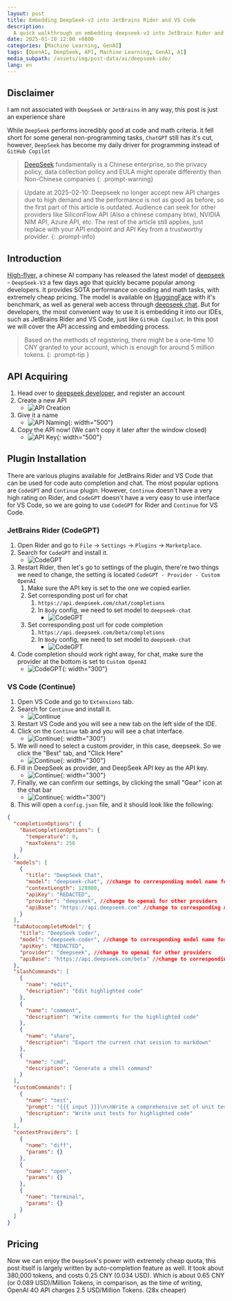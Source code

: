 ```yaml
---
layout: post
title: Embedding DeepSeek-v3 into JetBrains Rider and VS Code
description: 
  A quick walkthrough on embedding deepseek-v3 into JetBrain Rider and VS Code
date: 2025-01-10 12:00 +0800
categories: [Machine Learning, GenAI]
tags: [OpenAI, DeepSeek, API, Machine Learning, GenAI, AI]
media_subpath: /assets/img/post-data/ai/deepseek-ide/
lang: en
---
```


## Disclaimer
I am not associated with `DeepSeek` or `JetBrains` in any way, this post is just an experience share

While `DeepSeek` performs incredibly good at code and math criteria. it fell short for some general non-programming tasks, `ChatGPT` still has it's cut, however, `DeepSeek` has become my daily driver for programming instead of `GitHub Copilot`

> [DeepSeek] fundamentally is a Chinese enterprise, so the privacy policy, data collection policy and EULA might operate differently than Non-Chinese companies
{: .prompt-warning}

> Update at 2025-02-10: Deepseek no longer accept new API charges due to high demand and the performance is not as good as before, so the first part of this article is outdated. Audience can seek for other providers like SiliconFlow API (Also a chinese company btw), NVIDIA NIM API, Azure API, etc. The rest of the article still applies, just replace with your API endpoint and API Key from a trustworthy provider.
{: .prompt-info}

## Introduction
[High-flyer], a chinese AI company has released the latest model of [deepseek] - `DeepSeek-V3`  a few days ago that quickly became popular among developers. It provides SOTA performance on coding and math tasks, with extremely cheap pricing. The model is available on [HuggingFace] with it's benchmark, as well as general web access through [deepseek chat]. But for developers, the most convenient way to use it is embedding it into our IDEs, such as JetBrains Rider and VS Code, just like `GitHub Copilot`. In this post we will cover the API accessing and embedding process.

> Based on the methods of registering, there might be a one-time 10 CNY granted to your account, which is enough for around 5 million tokens.
{: .prompt-tip }

## API Acquiring
1. Head over to [deepseek developer], and register an account
2. Create a new API
   - ![API Creation](deepseek_ide_api_1.png)
3. Give it a name
   - ![API Naming](deepseek_ide_api_2.png){: width="500"}
4. Copy the API now! (We can't copy it later after the window closed)
   - ![API Key](deepseek_ide_api_3.png){: width="500"}

## Plugin Installation
There are various plugins available for JetBrains Rider and VS Code that can be used for code auto completion and chat. The most popular options are `CodeGPT` and `Continue` plugin. However, `Continue` doesn't have a very high rating on Rider, and `CodeGPT` doesn't have a very easy to use interface for VS Code, so we are going to use `CodeGPT` for Rider and `Continue` for VS Code.

### JetBrains Rider (CodeGPT)
1. Open Rider and go to `File` -> `Settings` -> `Plugins` -> `Marketplace`.
2. Search for `CodeGPT` and install it.
   - ![CodeGPT](deepseek_ide_codegpt_1.png)
3. Restart Rider, then let's go to settings of the plugin, there're two things we need to change, the setting is located `CodeGPT - Provider - Custom OpenAI`
   1. Make sure the API key is set to the one we copied earlier.
   2. Set corresponding post url for chat
      1. `https://api.deepseek.com/chat/completions`
      2. In `Body` config, we need to set model to `deepseek-chat`
         - ![CodeGPT](deepseek_ide_codegpt_2.png)
   3. Set corresponding post url for code completion
      1. `https://api.deepseek.com/beta/completions`
      2. In `Body` config, we need to set model to `deepseek-chat`
         - ![CodeGPT](deepseek_ide_codegpt_3.png)
4. Code completion should work right away, for chat, make sure the provider at the bottom is set to `Custom OpenAI`
      - ![CodeGPT](deepseek_ide_codegpt_4.png){: width="300"}

### VS Code (Continue)
1. Open VS Code and go to `Extensions` tab.
2. Search for `Continue` and install it.
   - ![Continue](deepseek_ide_vsc_continue_1.png)
3. Restart VS Code and you will see a new tab on the left side of the IDE.
4. Click on the `Continue` tab and you will see a chat interface.
   - ![Continue](deepseek_ide_vsc_continue_2.png){: width="300"}
5. We will need to select a custom provider, in this case, deepseek. So we click the "Best" tab, and "Click Here"
   - ![Continue](deepseek_ide_vsc_continue_3.png){: width="300"}
6. Fill in DeepSeek as provider, and DeepSeek API key as the API key.
   - ![Continue](deepseek_ide_vsc_continue_4.png){: width="300"}
7. Finally, we can confirm our settings, by clicking the small "Gear" icon at the chat bar
   - ![Continue](deepseek_ide_vsc_continue_5.png){: width="300"}
8. This will open a `config.json` file, and it should look like the following:

```json
{
  "completionOptions": {
    "BaseCompletionOptions": {
      "temperature": 0,
      "maxTokens": 256
    }
  },
  "models": [
    {
      "title": "DeepSeek Chat",
      "model": "deepseek-chat", //change to corresponding model name for other providers
      "contextLength": 128000,
      "apiKey": "REDACTED",
      "provider": "deepseek", //change to openai for other providers
      "apiBase": "https://api.deepseek.com" //change to corresponding API base for other providers, e.g https://api.siliconflow.cn
    }
  ],
  "tabAutocompleteModel": {
    "title": "DeepSeek Coder",
    "model": "deepseek-coder", //change to corresponding model name for other providers
    "apiKey": "REDACTED",
    "provider": "deepseek", //change to openai for other providers
    "apiBase": "https://api.deepseek.com/beta" //change to corresponding API base for other providers, e.g https://api.siliconflow.cn
  },
  "slashCommands": [
    {
      "name": "edit",
      "description": "Edit highlighted code"
    },
    {
      "name": "comment",
      "description": "Write comments for the highlighted code"
    },
    {
      "name": "share",
      "description": "Export the current chat session to markdown"
    },
    {
      "name": "cmd",
      "description": "Generate a shell command"
    }
  ],
  "customCommands": [
    {
      "name": "test",
      "prompt": "{{{ input }}}\n\nWrite a comprehensive set of unit tests for the selected code. It should setup, run tests that check for correctness including important edge cases, and teardown. Ensure that the tests are complete and sophisticated. Give the tests just as chat output, don't edit any file.",
      "description": "Write unit tests for highlighted code"
    }
  ],
  "contextProviders": [
    {
      "name": "diff",
      "params": {}
    },
    {
      "name": "open",
      "params": {}
    },
    {
      "name": "terminal",
      "params": {}
    }
  ]
}
```

## Pricing
Now we can enjoy the `DeepSeek`'s power with extremely cheap quota, this post itself is largely written by auto-completion feature as well. It took about 380,000 tokens, and costs 0.25 CNY (0.034 USD). Which is about 0.65 CNY (or 0.089 USD)/Million Tokens, in comparison, as the time of writing, OpenAI 4O API charges 2.5 USD/Million Tokens. (28x cheaper)


[High-flyer]: https://www.high-flyer.cn/
[deepseek]: https://www.deepseek.com/
[HuggingFace]: https://huggingface.co/deepseek-ai/DeepSeek-V3
[deepseek chat]: https://chat.deepseek.com/
[deepseek developer]: https://developer.deepseek.com/